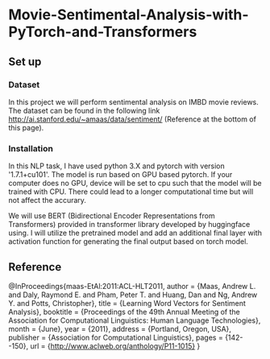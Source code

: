 # Movie-Sentimental-Analysis-with-PyTorch-and-Transformers

## Set up 

### Dataset
In this project we will perform sentimental analysis on IMBD movie reviews. The dataset can be found in the following link http://ai.stanford.edu/~amaas/data/sentiment/ (Reference at the bottom of this page).
### Installation 
In this NLP task, I have used python 3.X and pytorch with version '1.7.1+cu101'. The model is run based on GPU based pytorch. If your computer does no GPU, device will be set to cpu such that the model will be trained with CPU. There could lead to a longer computational time but will not affect the accurary. 

We will use BERT (Bidirectional Encoder Representations from Transformers) provided in transformer library developed by huggingface using. I will utilize the pretrained model and add an additional final layer with activation function for generating the final output based on torch model. 


## Reference 
@InProceedings{maas-EtAl:2011:ACL-HLT2011,
  author    = {Maas, Andrew L.  and  Daly, Raymond E.  and  Pham, Peter T.  and  Huang, Dan  and  Ng, Andrew Y.  and  Potts, Christopher},
  title     = {Learning Word Vectors for Sentiment Analysis},
  booktitle = {Proceedings of the 49th Annual Meeting of the Association for Computational Linguistics: Human Language Technologies},
  month     = {June},
  year      = {2011},
  address   = {Portland, Oregon, USA},
  publisher = {Association for Computational Linguistics},
  pages     = {142--150},
  url       = {http://www.aclweb.org/anthology/P11-1015}
}
